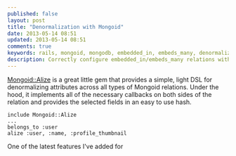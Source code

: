 ```yaml
---
published: false
layout: post
title: "Denormalization with Mongoid"
date: 2013-05-14 08:51
updated: 2013-05-14 08:51
comments: true
keywords: rails, mongoid, mongodb, embedded_in, embeds_many, denormalizing
description: Correctly configure embedded_in/embeds_many relations with Mongoid and Mongoid::Alize.
---
```


[Mongoid::Alize](https://github.com/dzello/mongoid_alize) is a great little gem that provides a simple, light DSL for denormalizing attributes across all types of Mongoid relations. Under the hood, it implements all of the necessary callbacks on both sides of the relation and provides the selected fields in an easy to use hash.
<!--more-->

    include Mongoid::Alize
    ...
    belongs_to :user
    alize :user, :name, :profile_thumbnail

One of the latest features I've added for 